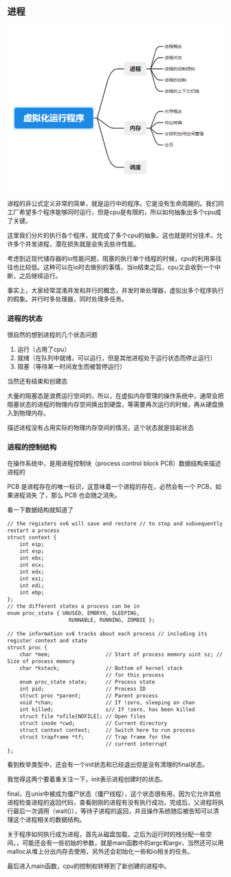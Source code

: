 ## 进程

![导图](./pic/1.png)

进程的非公式定义非常的简单，就是运行中的程序。它是没有生命周期的。我们同工厂希望多个程序能够同时运行，但是cpu是有限的，所以如何抽象出多个cpu成了关键。

这里我们分片的执行各个程序，就完成了多个cpu的抽象。这也就是时分技术，允许多个并发进程，潜在损失就是会失去些许性能。

考虑到近现代储存器的io性能问题，阻塞的执行单个线程的时候，cpu的利用率往往也比较低。这种可以在io时去做别的事情，当io结束之后，cpu又会收到一个中断，之后继续运行。

事实上，大家经常混淆并发和并行的概念，并发时单处理器，虚拟出多个程序执行的假象。并行时多处理器，同时处理多任务。

### 进程的状态

很自然的想到进程的几个状态问题

1. 运行（占用了cpu）
2. 就绪（在队列中就绪，可以运行，但是其他进程处于运行状态而停止运行）
3. 阻塞（等待某一时间发生而被暂停运行）

当然还有结束和创建态

大量的阻塞态是浪费运行空间的，所以，在虚拟内存管理的操作系统中，通常会把阻塞状态的进程的物理内存空间换出到硬盘，等需要再次运⾏的时候，再从硬盘换⼊到物理内存。

描述进程没有占⽤实际的物理内存空间的情况，这个状态就是挂起状态

### 进程的控制结构

在操作系统中，是⽤进程控制块（process control block   PCB）数据结构来描述进程的

PCB 是进程存在的唯⼀标识，这意味着⼀个进程的存在，必然会有⼀个 PCB，如果进程消失 了，那么 PCB 也会随之消失。

看一下数据结构就知道了

```
// the registers xv6 will save and restore // to stop and subsequently restart a process 
struct context {
    int eip;
    int esp;
    int ebx;
    int ecx;
    int edx;
    int esi;
    int edi;
    int ebp; 
};
// the different states a process can be in 
enum proc_state { UNUSED, EMBRYO, SLEEPING,
					RUNNABLE, RUNNING, ZOMBIE };
					
// the information xv6 tracks about each process // including its register context and state 
struct proc {
	char *mem; 					// Start of process memory uint sz; // Size of process memory 
	char *kstack; 				// Bottom of kernel stack
    							// for this process
    enum proc_state state;     	// Process state 
    int pid;                    // Process ID
    struct proc *parent;       	// Parent process
    void *chan; 				// If !zero, sleeping on chan 
    int killed; 				s// If !zero, has been killed
    struct file *ofile[NOFILE]; // Open files
    struct inode *cwd;         	// Current directory
    struct context context;    	// Switch here to run process
    struct trapframe *tf;     	// Trap frame for the
    							// current interrupt
};			
```

看到枚举类型中，还会有一个init状态和已经退出但是没有清理的final状态。

我觉得这两个要着重关注一下，init表示进程创建时的状态。

final，在unix中被成为僵尸状态（僵尸线程），这个状态很有用，因为它允许其他进程检查进程的返回代码，查看刚刚的进程有没有执行成功，完成后，父进程将执行最后一次调用（wait()），等待子进程的返回，并且操作系统随后被告知可以清理这个进程相关的数据结构。

关于程序如何执行成为进程，首先从磁盘加载，之后为运行时的栈分配一些空间，，可能还会有一些初始的参数，就是main函数中的argc和argv，当然还可以用malloc从堆上分出内存去使用，另外还会初始化一些和io相关的任务。

最后进入main函数，cpu的控制权转移到了新创建的进程中。
